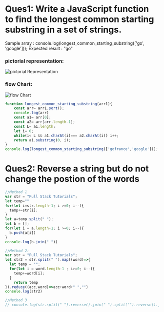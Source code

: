 # Ques1: Write a JavaScript function to find the longest common starting substring in a set of strings.
Sample array : console.log(longest_common_starting_substring(['go', 'google']));
Expected result : "go"

### pictorial representation: 
![pictorial Representation](https://github.com/reshavthkr/javascript_coding_questions/blob/master/strings_questions/longest%20common%20starting%20substring/Screenshot_1.jpg)

### flow Chart: 
![flow Chart](https://github.com/reshavthkr/javascript_coding_questions/blob/master/strings_questions/longest%20common%20starting%20substring/Screenshot_2.jpg)

```javascript
function longest_common_starting_substring(arr1){
    const arr= arr1.sort();
    console.log(arr)
    const a1= arr[0];
    const a2= arr[arr.length-1];
    const L= a1.length;
    let i= 0;
    while(i< L && a1.charAt(i)=== a2.charAt(i)) i++;
    return a1.substring(0, i);
}
console.log(longest_common_starting_substring(['gofrance','google'])); 
```
# Ques2: Reverse a string but do not change the postion of the words

```javascript
//Method 1
var str = "Full Stack Tutorials";
let temp=""
for(let i=str.length-1; i >=0; i--){
  temp+=str[i];
}
let a=temp.split(" ");
let b = [];
for(let i = a.length-1; i >=0; i--){
  b.push(a[i])
}
console.log(b.join(" "))

//Method 2:
var str = "Full Stack Tutorials";
let str2 = str.split(" ").map((word)=>{
  let temp = "";
  for(let i = word.length-1 ; i>=0; i--){
    temp+=word[i];
  }
    return temp
}).reduce((acc,word)=>acc+word+" ","")
console.log(str2)

//Method 3
// console.log(str.split(" ").reverse().join(" ").split("").reverse().join(""))
```
